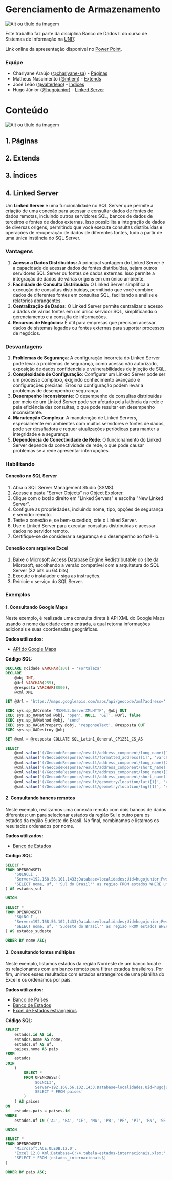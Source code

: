 # Gerenciamento de Armazenamento
![Alt ou título da imagem](images/title.png)

Este trabalho faz parte da disciplina Banco de Dados II do curso de Sistemas de Informação na [UNI7](https://www.uni7.edu.br/).

Link online da apresentação disponível no [Power Point](https://sempreuninassau-my.sharepoint.com/:p:/r/personal/56039246_sempreuni7_com_br/_layouts/15/Doc.aspx?sourcedoc=%7B9F5D8DEC-D375-415E-90D0-C856BBBEC301%7D&file=BDII-Gerenciamento_de_armazenamento.pptx&action=edit&mobileredirect=true).
### Equipe
- Charlyane Araújo ([@charlyane-sa](https://github.com/charlyane-sa)) - [Páginas](#1-p%C3%A1ginas)
- Matheus Nascimento ([@mtlem](https://github.com/mtlem)) - [Extends](#2-extends)
- José Leão ([@valterleao](https://github.com/valterleao)) - [Índices](#3-%C3%ADndices)
- Hugo Júnior ([@hugojunior](https://github.com/hugojunior)) - [Linked Server](#4-linked-server)

# Conteúdo
![Alt ou título da imagem](images/content.png)

## 1. Páginas
## 2. Extends
## 3. Índices
## 4. Linked Server
Um **Linked Server** é uma funcionalidade no SQL Server que permite a criação de uma conexão para acessar e consultar dados de fontes de dados remotas, incluindo outros servidores SQL, bancos de dados de terceiros e fontes de dados externas. Isso possibilita a integração de dados de diversas origens, permitindo que você execute consultas distribuídas e operações de recuperação de dados de diferentes fontes, tudo a partir de uma única instância do SQL Server.​

### Vantagens
1. **Acesso a Dados Distribuídos:** A principal vantagem do Linked Server é a capacidade de acessar dados de fontes distribuídas, sejam outros servidores SQL Server ou fontes de dados externas. Isso permite a integração de dados de várias origens em um único ambiente.
2. **Facilidade de Consulta Distribuída:** O Linked Server simplifica a execução de consultas distribuídas, permitindo que você combine dados de diferentes fontes em consultas SQL, facilitando a análise e relatórios abrangentes.
3. **Centralização de Dados:** O Linked Server permite centralizar o acesso a dados de várias fontes em um único servidor SQL, simplificando o gerenciamento e a consulta de informações.
4. **Recursos de Negócios:** É útil para empresas que precisam acessar dados de sistemas legados ou fontes externas para suportar processos de negócios.

### Desvantagens
1. **Problemas de Segurança**: A configuração incorreta do Linked Server pode levar a problemas de segurança, como acesso não autorizado, exposição de dados confidenciais e vulnerabilidades de injeção de SQL.
2. **Complexidade de Configuração**: Configurar um Linked Server pode ser um processo complexo, exigindo conhecimento avançado e configurações precisas. Erros na configuração podem levar a problemas de desempenho e segurança.
3. **Desempenho Inconsistente**: O desempenho de consultas distribuídas por meio de um Linked Server pode ser afetado pela latência da rede e pela eficiência das consultas, o que pode resultar em desempenho inconsistente.
4. **Manutenção Complexa**: A manutenção de Linked Servers, especialmente em ambientes com muitos servidores e fontes de dados, pode ser desafiadora e requer atualizações periódicas para manter a integridade e a segurança.
5. **Dependência de Conectividade de Rede**: O funcionamento do Linked Server depende da conectividade de rede, o que pode causar problemas se a rede apresentar interrupções.

### Habilitando
#### Conexão no SQL Server
1. Abra o SQL Server Management Studio (SSMS).
2. Acesse a pasta "Server Objects" no Object Explorer.
3. Clique com o botão direito em "Linked Servers" e escolha "New Linked Server".
4. Configure as propriedades, incluindo nome, tipo, opções de segurança e servidor remoto.
5. Teste a conexão e, se bem-sucedido, crie o Linked Server.
6. Use o Linked Server para executar consultas distribuídas e acessar dados no servidor remoto.
7. Certifique-se de considerar a segurança e o desempenho ao fazê-lo.
#### Conexão com arquivos Excel
1. Baixe o Microsoft Access Database Engine Redistributable do site da Microsoft, escolhendo a versão compatível com a arquitetura do SQL Server (32 bits ou 64 bits).
3. Execute o instalador e siga as instruções.
4. Reinicie o serviço do SQL Server.

### Exemplos
#### 1. Consultando Google Maps
Neste exemplo, é realizada uma consulta direta à API XML do Google Maps usando o nome da cidade como entrada, a qual retorna informações adicionais e suas coordenadas geográficas.

**Dados utilizados:**
- [API do Google Maps](https://developers.google.com/maps)

**Código SQL:**
```sql
DECLARE @cidade VARCHAR(100) = 'Fortaleza'
DECLARE
    @obj INT,
    @Url VARCHAR(255),
    @resposta VARCHAR(8000),
    @xml XML

SET @Url = 'https://maps.googleapis.com/maps/api/geocode/xml?address=' + @cidade + '&sensor=false&key=[api-key-here]'

EXEC sys.sp_OACreate 'MSXML2.ServerXMLHTTP', @obj OUT
EXEC sys.sp_OAMethod @obj, 'open', NULL, 'GET', @Url, false
EXEC sys.sp_OAMethod @obj, 'send'
EXEC sys.sp_OAGetProperty @obj, 'responseText', @resposta OUT
EXEC sys.sp_OADestroy @obj

SET @xml = @resposta COLLATE SQL_Latin1_General_CP1251_CS_AS

SELECT
    @xml.value('(/GeocodeResponse/result/address_component/long_name)[1]', 'varchar(200)') AS Cidade,
    @xml.value('(/GeocodeResponse/result/formatted_address)[1]', 'varchar(200)') AS Cidade_Completo,
    @xml.value('(/GeocodeResponse/result/address_component/long_name)[2]', 'varchar(200)') AS Estado,
    @xml.value('(/GeocodeResponse/result/address_component/short_name)[2]', 'varchar(200)') AS Estado_Sigla,
    @xml.value('(/GeocodeResponse/result/address_component/long_name)[3]', 'varchar(200)') AS Pais,
    @xml.value('(/GeocodeResponse/result/address_component/short_name)[3]', 'varchar(200)') AS Pais_Sigla,
    @xml.value('(/GeocodeResponse/result/geometry/location/lat)[1]', 'varchar(200)') AS Latitude,
    @xml.value('(/GeocodeResponse/result/geometry/location/lng)[1]', 'varchar(200)') AS Longitude
```

#### 2. Consultando bancos remotos
Neste exemplo, realizamos uma conexão remota com dois bancos de dados diferentes: um para selecionar estados da região Sul e outro para os estados da região Sudeste do Brasil. No final, combinamos e listamos os resultados ordenados por nome.

**Dados utilizados:**
- [Banco de Estados](databases/2.tabela-estados.sql)

**Código SQL:**
```sql
SELECT *
FROM OPENROWSET(
    'SQLNCLI',
    'Server=192.168.56.101,1433;Database=localidades;Uid=hugojunior;Pwd=hugojunior;',
    'SELECT nome, uf, ''Sul do Brasil'' as regiao FROM estados WHERE uf IN(''PR'', ''RS'', ''SC'')'
) AS estados_sul

UNION

SELECT *
FROM OPENROWSET(
    'SQLNCLI',
    'Server=192.168.56.102,1433;Database=localidades;Uid=hugojunior;Pwd=hugojunior;',
    'SELECT nome, uf, ''Sudeste do Brasil'' as regiao FROM estados WHERE uf IN(''ES'', ''MG'', ''RJ'', ''SP'')'
) AS estados_sudeste

ORDER BY nome ASC;
```

#### 3. Consultando fontes múltiplas
Neste exemplo, listamos estados da região Nordeste de um banco local e os relacionamos com um banco remoto para filtrar estados brasileiros. Por fim, unimos esses resultados com estados estrangeiros de uma planilha do Excel e os ordenamos por país.

**Dados utilizados:**
- [Banco de Países](databases/1.tabela-paises.sql)
- [Banco de Estados](databases/2.tabela-estados.sql)
- [Excel de Estados estrangeiros](databases/4.tabela-estados-internacionais.xlsx)

**Código SQL:**
```sql
SELECT
    estados.id AS id,
    estados.nome AS nome,
    estados.uf AS uf,
    paises.nome AS pais
FROM
    estados
JOIN
    (
        SELECT *
        FROM OPENROWSET(
            'SQLNCLI',
            'Server=192.168.56.102,1433;Database=localidades;Uid=hugojunior;Pwd=hugojunior;',
            'SELECT * FROM paises'
        )
    ) AS paises
ON
    estados.pais = paises.id
WHERE
    estados.uf IN ('AL', 'BA', 'CE', 'MA', 'PB', 'PE', 'PI', 'RN', 'SE')

UNION

SELECT *
FROM OPENROWSET(
    'Microsoft.ACE.OLEDB.12.0',
    'Excel 12.0 Xml;Database=C:\4.tabela-estados-internacionais.xlsx;',
    'SELECT * FROM [estados_internacionais$]'
)

ORDER BY pais ASC;
```
